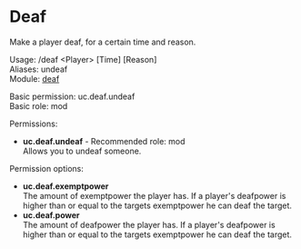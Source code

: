 Deaf
====
Make a player deaf, for a certain time and reason.

Usage: /deaf \<Player\> \[Time\] \[Reason\]<br>
Aliases: undeaf<br>
Module: [deaf](../modules/deaf.md)<br>

Basic permission: uc.deaf.undeaf<br>
Basic role: mod<br>

Permissions: <br>
* **uc.deaf.undeaf** - Recommended role: mod<br>Allows you to undeaf someone.

Permission options: <br>
* **uc.deaf.exemptpower**<br>The amount of exemptpower the player has. If a player's deafpower is higher than or equal to the targets exemptpower he can deaf the target.
* **uc.deaf.power**<br>The amount of deafpower the player has. If a player's deafpower is higher than or equal to the targets exemptpower he can deaf the target.
